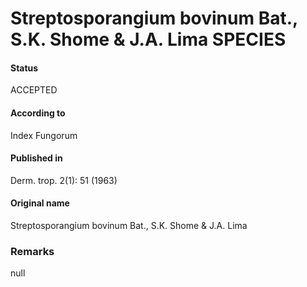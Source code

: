 # Streptosporangium bovinum Bat., S.K. Shome & J.A. Lima SPECIES

#### Status
ACCEPTED

#### According to
Index Fungorum

#### Published in
Derm. trop. 2(1): 51 (1963)

#### Original name
Streptosporangium bovinum Bat., S.K. Shome & J.A. Lima

### Remarks
null